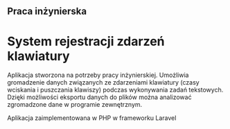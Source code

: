 ## Praca inżynierska
# System rejestracji zdarzeń klawiatury

Aplikacja stworzona na potrzeby pracy inżynierskiej. Umożliwia gromadzenie danych związanych ze zdarzeniami klawiatury (czasy wciskania i puszczania klawiszy) podczas wykonywania zadań tekstowych. Dzięki możliwości eksportu danych do plików można analizować zgromadzone dane w programie zewnętrznym.

Aplikacja zaimplementowana w PHP w frameworku Laravel
